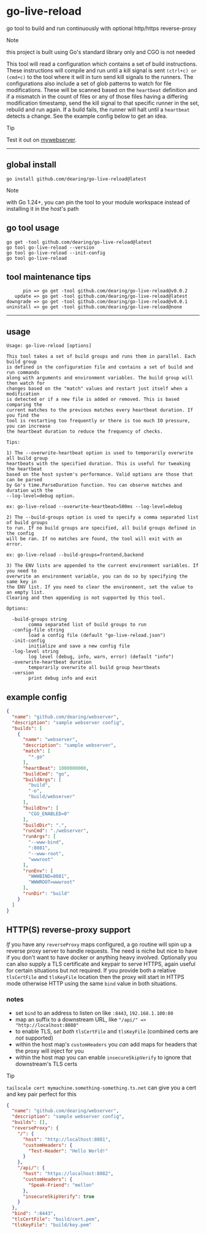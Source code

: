 # go-live-reload

go tool to build and run continuously with optional http/https reverse-proxy

> [!NOTE]  
> this project is built using Go's standard library only and CGO is not needed

This tool will read a configuration which contains a set of build instructions. These instructions will compile and run until a kill signal is sent `(ctrl+c) or (cmd+c)` to the tool where it will in turn send kill signals to the runners. The configurations also include a set of glob patterns to watch for file modifications. These will be scanned based on the `heartbeat` definition and if a mismatch in the count of files or any of those files having a differing modification timestamp, send the kill signal to that specific runner in the set, rebuild and run again. If a build fails, the runner will halt until a `heartbeat` detects a change. See the example config below to get an idea.

>[!TIP]
>Test it out on [mywebserver](https://github.com/dearing/mywebserver?tab=readme-ov-file#try-out).

---
## global install

```
go install github.com/dearing/go-live-reload@latest
```
>[!NOTE]
>with Go 1.24+, you can pin the tool to your module workspace instead of installing it in the host's path
## go tool usage
```
go get -tool github.com/dearing/go-live-reload@latest
go tool go-live-reload --version
go tool go-live-reload --init-config
go tool go-live-reload
```
## tool maintenance tips
```
      pin => go get -tool github.com/dearing/go-live-reload@v0.0.2
   update => go get -tool github.com/dearing/go-live-reload@latest
downgrade => go get -tool github.com/dearing/go-live-reload@v0.0.1
uninstall => go get -tool github.com/dearing/go-live-reload@none
```
---

## usage

```
Usage: go-live-reload [options]

This tool takes a set of build groups and runs them in parallel. Each build group
is defined in the configuration file and contains a set of build and run commands
along with arguments and environment variables. The build group will then watch for
changes based on the "match" values and restart just itself when a modification
is detected or if a new file is added or removed. This is based comparing the
current matches to the previous matches every heartbeat duration. If you find the
tool is restarting too frequently or there is too much IO pressure, you can increase
the heartbeat duration to reduce the frequency of checks.

Tips:

1) The --overwrite-heartbeat option is used to temporarily overwrite all build group
heartbeats with the specified duration. This is useful for tweaking the heartbeat
based on the host system's performance. Valid options are those that can be parsed
by Go's time.ParseDuration function. You can observe matches and duration with the
--log-level=debug option.

ex: go-live-reload --overwrite-heartbeat=500ms --log-level=debug

2) The --build-groups option is used to specify a comma separated list of build groups
to run. If no build groups are specified, all build groups defined in the config
will be ran. If no matches are found, the tool will exit with an error.

ex: go-live-reload --build-groups=frontend,backend

3) The ENV lists are appended to the current environment variables. If you need to
overwrite an environment variable, you can do so by specifying the same key in
the ENV list. If you need to clear the environment, set the value to an empty list.
Clearing and then appending is not supported by this tool.

Options:

  -build-groups string
        comma separated list of build groups to run
  -config-file string
        load a config file (default "go-live-reload.json")
  -init-config
        initialize and save a new config file
  -log-level string
        log level (debug, info, warn, error) (default "info")
  -overwrite-heartbeat duration
        temporarily overwrite all build group heartbeats
  -version
        print debug info and exit
```

## example config

```json
{
  "name": "github.com/dearing/webserver",
  "description": "sample webserver config",
  "builds": [
    {
      "name": "webserver",
      "description": "sample webserver",
      "match": [
        "*.go"
      ],
      "heartBeat": 1000000000,
      "buildCmd": "go",
      "buildArgs": [
        "build",
        "-o",
        "build/webserver"
      ],
      "buildEnv": [
        "CGO_ENABLED=0"
      ],
      "buildDir": ".",
      "runCmd": "./webserver",
      "runArgs": [
        "--www-bind",
        ":8081",
        "--www-root",
        "wwwroot"
      ],
      "runEnv": [
        "WWWBIND=8081",
        "WWWROOT=wwwroot"
      ],
      "runDir": "build"
    }
  ]
}
```
## HTTP(S) reverse-proxy support

*If* you have any `reverseProxy` maps configured, a go routine will spin up a reverse proxy server to handle requests. The need is niche but nice to have if you don't want to have docker or anything heavy involved. Optionally you can also supply a TLS certificate and keypair to serve HTTPS, again useful for certain situations but not required. If you provide both a relative `tlsCertFile` and `tlsKeyFile` location then the proxy will start in HTTPS mode otherwise HTTP using the same `bind` value in both situations.

### notes
- set `bind` to an address to listen on like `:8443`, `192.168.1.100:80`
- map an suffix to a downstream URL, like `"/api/" => "http://localhost:8080"`
- to enable TLS, *set both* `tlsCertFile` and `tlsKeyFile` (combined certs are *not* supported)
- within the host map's `customHeaders` you *can* add maps for headers that the proxy will inject for you
- within the host map you can enable `insecureSkipVerify` to ignore that downstream's TLS certs

> [!TIP]
>  `tailscale cert mymachine.something-something.ts.net` can give you a cert and key pair perfect for this

```json
{
  "name": "github.com/dearing/webserver",
  "description": "sample webserver config",
  "builds": [],
  "reverseProxy": {
    "/": {
      "host": "http://localhost:8081",
      "customHeaders": {
        "Test-Header": "Hello World!"
      }
    },
    "/api/": {
      "host": "https://localhost:8082",
      "customHeaders": {
        "Speak-Friend": "mellon"
      },
      "insecureSkipVerify": true
    }
  },
  "bind": ":8443",
  "tlsCertFile": "build/cert.pem",
  "tlsKeyFile": "build/key.pem"
```
